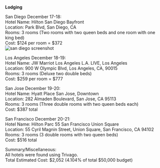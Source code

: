 **Lodging**

San Diego December 17-18:<br />
Hotel Name: Hilton San Diego Bayfront<br />
Location: Park Blvd, San Diego, CA<br />
Rooms: 3 rooms (Two rooms with two queen beds and one room with one king bed)<br />
Cost: $124 per room = $372<br />
![san diego screenshot](https://user-images.githubusercontent.com/16103137/30787552-ebc7dfaa-a150-11e7-8c21-fc13556ae3da.png)


Los Angeles December 18-19:<br />
Hotel Name: JW Marriot Los Angeles L.A. LIVE, Los Angeles<br />
Location: 900 W Olympic Blvd, Los Angeles, CA, 90015<br />
Rooms: 3 rooms (Deluxe two double beds)<br />
Cost: $259 per room = $777<br />



San Jose December 19-20:<br />
Hotel Name: Hyatt Place San Jose, Downtown<br />
Location: 282 Almaden Boulevard, San Jose, CA 95113<br />
Rooms: 3 rooms (Three double rooms with two queen beds each)<br />
Cost: $387 total<br />



San Francisco December 20-21:<br />
Hotel Name: Hilton Parc 55 San Francisco Union Square<br />
Location: 55 Cyril Magnin Street, Union Square, San Francisco, CA 94102<br />
Rooms: 3 rooms (3 double rooms with two queen beds)<br />
Cost: $516 total<br />



Summary/Miscellaneous:<br />
All hotels were found using Trivago.<br />
Total Estimated Cost: $2,052 (4.104% of total $50,000 budget)
